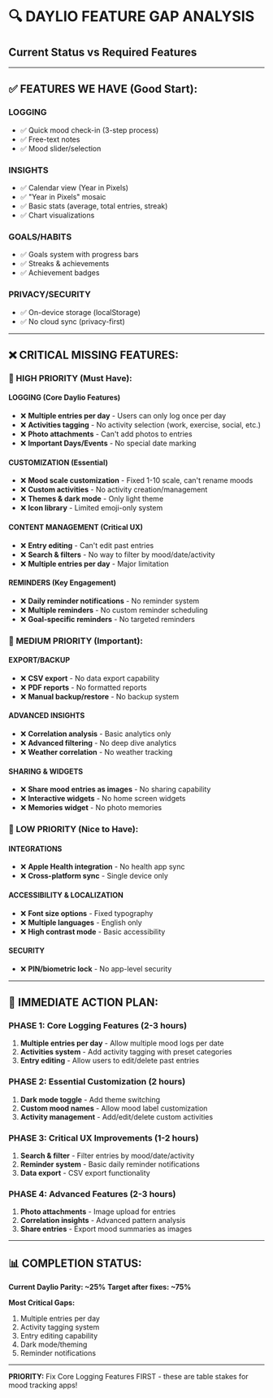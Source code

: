 # 🔍 DAYLIO FEATURE GAP ANALYSIS
## Current Status vs Required Features

---

## ✅ **FEATURES WE HAVE (Good Start):**

### **LOGGING**
- ✅ Quick mood check-in (3-step process)
- ✅ Free-text notes
- ✅ Mood slider/selection

### **INSIGHTS**
- ✅ Calendar view (Year in Pixels)
- ✅ "Year in Pixels" mosaic
- ✅ Basic stats (average, total entries, streak)
- ✅ Chart visualizations

### **GOALS/HABITS**
- ✅ Goals system with progress bars
- ✅ Streaks & achievements
- ✅ Achievement badges

### **PRIVACY/SECURITY**
- ✅ On-device storage (localStorage)
- ✅ No cloud sync (privacy-first)

---

## ❌ **CRITICAL MISSING FEATURES:**

### **🚨 HIGH PRIORITY (Must Have):**

#### **LOGGING (Core Daylio Features)**
- ❌ **Multiple entries per day** - Users can only log once per day
- ❌ **Activities tagging** - No activity selection (work, exercise, social, etc.)
- ❌ **Photo attachments** - Can't add photos to entries
- ❌ **Important Days/Events** - No special date marking

#### **CUSTOMIZATION (Essential)**
- ❌ **Mood scale customization** - Fixed 1-10 scale, can't rename moods
- ❌ **Custom activities** - No activity creation/management
- ❌ **Themes & dark mode** - Only light theme
- ❌ **Icon library** - Limited emoji-only system

#### **CONTENT MANAGEMENT (Critical UX)**
- ❌ **Entry editing** - Can't edit past entries
- ❌ **Search & filters** - No way to filter by mood/date/activity
- ❌ **Multiple entries per day** - Major limitation

#### **REMINDERS (Key Engagement)**
- ❌ **Daily reminder notifications** - No reminder system
- ❌ **Multiple reminders** - No custom reminder scheduling
- ❌ **Goal-specific reminders** - No targeted reminders

### **🔶 MEDIUM PRIORITY (Important):**

#### **EXPORT/BACKUP**
- ❌ **CSV export** - No data export capability
- ❌ **PDF reports** - No formatted reports
- ❌ **Manual backup/restore** - No backup system

#### **ADVANCED INSIGHTS**
- ❌ **Correlation analysis** - Basic analytics only
- ❌ **Advanced filtering** - No deep dive analytics
- ❌ **Weather correlation** - No weather tracking

#### **SHARING & WIDGETS**
- ❌ **Share mood entries as images** - No sharing capability
- ❌ **Interactive widgets** - No home screen widgets
- ❌ **Memories widget** - No photo memories

### **🔸 LOW PRIORITY (Nice to Have):**

#### **INTEGRATIONS**
- ❌ **Apple Health integration** - No health app sync
- ❌ **Cross-platform sync** - Single device only

#### **ACCESSIBILITY & LOCALIZATION**
- ❌ **Font size options** - Fixed typography
- ❌ **Multiple languages** - English only
- ❌ **High contrast mode** - Basic accessibility

#### **SECURITY**
- ❌ **PIN/biometric lock** - No app-level security

---

## 🎯 **IMMEDIATE ACTION PLAN:**

### **PHASE 1: Core Logging Features (2-3 hours)**
1. **Multiple entries per day** - Allow multiple mood logs per date
2. **Activities system** - Add activity tagging with preset categories
3. **Entry editing** - Allow users to edit/delete past entries

### **PHASE 2: Essential Customization (2 hours)**
1. **Dark mode toggle** - Add theme switching
2. **Custom mood names** - Allow mood label customization
3. **Activity management** - Add/edit/delete custom activities

### **PHASE 3: Critical UX Improvements (1-2 hours)**
1. **Search & filter** - Filter entries by mood/date/activity
2. **Reminder system** - Basic daily reminder notifications
3. **Data export** - CSV export functionality

### **PHASE 4: Advanced Features (2-3 hours)**
1. **Photo attachments** - Image upload for entries
2. **Correlation insights** - Advanced pattern analysis
3. **Share entries** - Export mood summaries as images

---

## 📊 **COMPLETION STATUS:**
**Current Daylio Parity: ~25%**
**Target after fixes: ~75%**

**Most Critical Gaps:**
1. Multiple entries per day
2. Activity tagging system
3. Entry editing capability
4. Dark mode/theming
5. Reminder notifications

---

**PRIORITY:** Fix Core Logging Features FIRST - these are table stakes for mood tracking apps!

